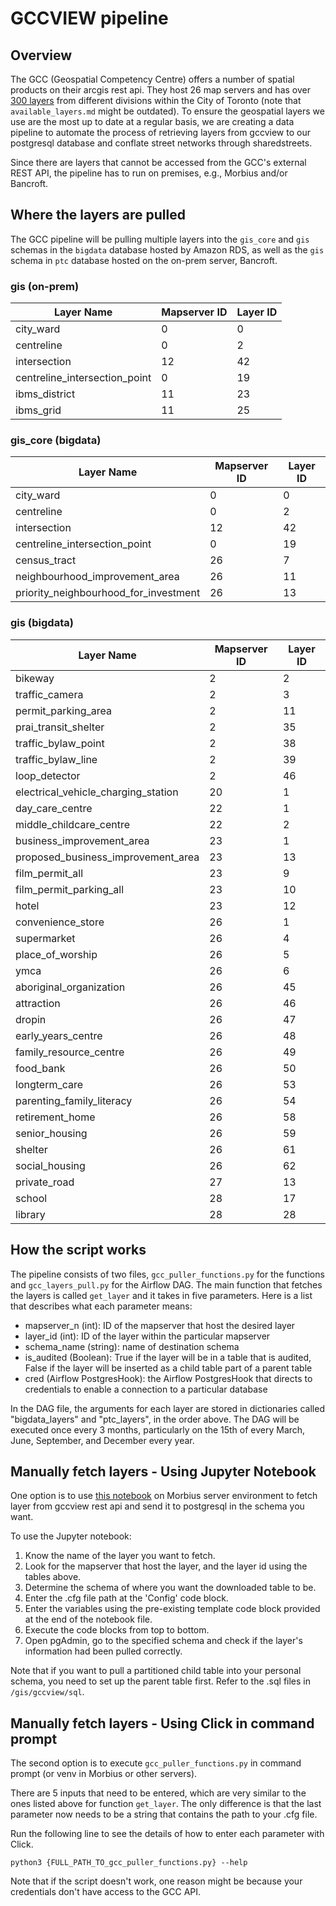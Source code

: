 # GCCVIEW pipeline

## Overview

The GCC (Geospatial Competency Centre) offers a number of spatial products on their arcgis rest api. They host 26 map servers and has over [300 layers](https://github.com/CityofToronto/bdit_data-sources/blob/gcc_view/gis/gccview/available_layers.md) from different divisions within the City of Toronto (note that `available_layers.md` might be outdated). To ensure the geospatial layers we use are the most up to date at a regular basis, we are creating a data pipeline to automate the process of retrieving layers from gccview to our postgresql database and conflate street networks through sharedstreets.

Since there are layers that cannot be accessed from the GCC's external REST API, the pipeline has to run on premises, e.g., Morbius and/or Bancroft.

## Where the layers are pulled

The GCC pipeline will be pulling multiple layers into the `gis_core` and `gis` schemas in the `bigdata` database hosted by Amazon RDS, as well as the `gis` schema in `ptc` database hosted on the on-prem server, Bancroft.

### gis (on-prem)

|Layer Name|Mapserver ID|Layer ID|
|-|-|-|
|city_ward|0|0|
|centreline|0|2|
|intersection|12|42|
|centreline_intersection_point|0|19|
|ibms_district|11|23|
|ibms_grid|11|25|

### gis_core (bigdata)

|Layer Name|Mapserver ID|Layer ID|
|-|-|-|
|city_ward|0|0|
|centreline|0|2|
|intersection|12|42|
|centreline_intersection_point|0|19|
|census_tract|26|7|
|neighbourhood_improvement_area|26|11|
|priority_neighbourhood_for_investment|26|13|

### gis (bigdata)

|Layer Name|Mapserver ID|Layer ID|
|-|-|-|
|bikeway|2|2|
|traffic_camera|2|3|
|permit_parking_area|2|11|
|prai_transit_shelter|2|35|
|traffic_bylaw_point|2|38|
|traffic_bylaw_line|2|39|
|loop_detector|2|46|
|electrical_vehicle_charging_station|20|1|
|day_care_centre|22|1|
|middle_childcare_centre|22|2|
|business_improvement_area|23|1|
|proposed_business_improvement_area|23|13|
|film_permit_all|23|9|
|film_permit_parking_all|23|10|
|hotel|23|12|
|convenience_store|26|1|
|supermarket|26|4|
|place_of_worship|26|5|
|ymca|26|6|
|aboriginal_organization|26|45|
|attraction|26|46|
|dropin|26|47|
|early_years_centre|26|48|
|family_resource_centre|26|49|
|food_bank|26|50|
|longterm_care|26|53|
|parenting_family_literacy|26|54|
|retirement_home|26|58|
|senior_housing|26|59|
|shelter|26|61|
|social_housing|26|62|
|private_road|27|13|
|school|28|17|
|library|28|28|

## How the script works

The pipeline consists of two files, `gcc_puller_functions.py` for the functions and `gcc_layers_pull.py` for the Airflow DAG. The main function that fetches the layers is called `get_layer` and it takes in five parameters. Here is a list that describes what each parameter means:

- mapserver_n (int): ID of the mapserver that host the desired layer
- layer_id (int): ID of the layer within the particular mapserver
- schema_name (string): name of destination schema
- is_audited (Boolean): True if the layer will be in a table that is audited, False if the layer will be inserted as a child table part of a parent table
- cred (Airflow PostgresHook): the Airflow PostgresHook that directs to credentials to enable a connection to a particular database

In the DAG file, the arguments for each layer are stored in dictionaries called "bigdata_layers" and "ptc_layers", in the order above. The DAG will be executed once every 3 months, particularly on the 15th of every March, June, September, and December every year.

## Manually fetch layers - Using Jupyter Notebook

One option is to use [this notebook](./gcc_puller.ipynb) on Morbius server environment to fetch layer from gccview rest api and send it to postgresql in the schema you want.

To use the Jupyter notebook:
1. Know the name of the layer you want to fetch. 
2. Look for the mapserver that host the layer, and the layer id using the tables above.
3. Determine the schema of where you want the downloaded table to be.
4. Enter the .cfg file path at the 'Config' code block.
5. Enter the variables using the pre-existing template code block provided at the end of the notebook file.
6. Execute the code blocks from top to bottom.
7. Open pgAdmin, go to the specified schema and check if the layer's information had been pulled correctly.

Note that if you want to pull a partitioned child table into your personal schema, you need to set up the parent table first. Refer to the .sql files in `/gis/gccview/sql`.

## Manually fetch layers - Using Click in command prompt

The second option is to execute `gcc_puller_functions.py` in command prompt (or venv in Morbius or other servers).

There are 5 inputs that need to be entered, which are very similar to the ones listed above for function `get_layer`. The only difference is that the last parameter now needs to be a string that contains the path to your .cfg file.

Run the following line to see the details of how to enter each parameter with Click.

```python3 {FULL_PATH_TO_gcc_puller_functions.py} --help```

Note that if the script doesn't work, one reason might be because your credentials don't have access to the GCC API.